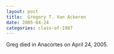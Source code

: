 ```yaml
---
layout: post
title:  Gregory T. Van Ackeren
date: 2005-04-24
categories: class-of-1987
---
```


Greg died in Anacortes on April 24, 2005.

